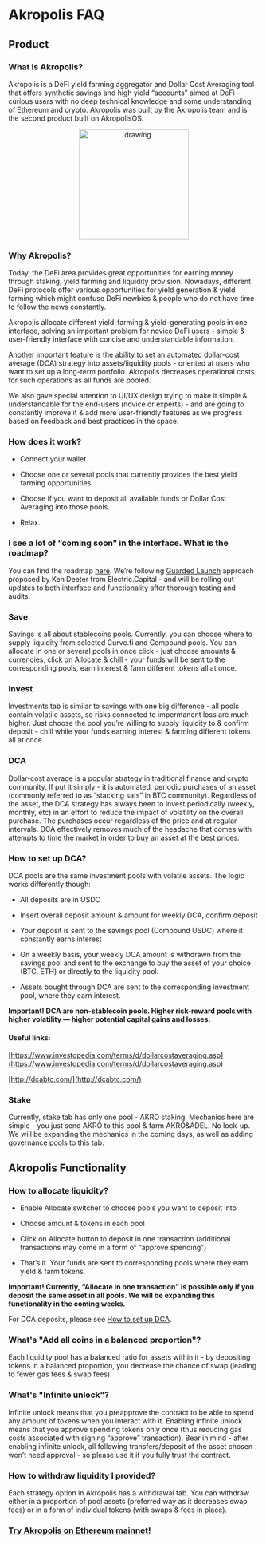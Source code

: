 # Akropolis FAQ

## Product

### What is Akropolis?

Akropolis is a DeFi yield farming aggregator and Dollar Cost Averaging tool that offers synthetic savings and high yield “accounts” aimed at DeFi-curious users with no deep technical knowledge and some understanding of Ethereum and crypto. Akropolis was built by the Akropolis team and is the second product built on AkropolisOS.

<div align="middle">
  <a href="https://akropolis.io/summary" target="_blank" rel="noopener noreferrer">
    <img src="/images/development/mainnet.png" alt="drawing" width="220">
  </a>
</div>

### Why Akropolis?

Today, the DeFi area provides great opportunities for earning money through staking, yield farming and liquidity provision. Nowadays, different DeFi protocols offer various opportunities for yield generation & yield farming which might confuse DeFi newbies & people who do not have time to follow the news constantly.

Akropolis allocate different yield-farming & yield-generating pools in one interface, solving an important problem for novice DeFi users - simple & user-friendly interface with concise and understandable information.

Another important feature is the ability to set an automated dollar-cost average (DCA) strategy into assets/liquidity pools - oriented at users who want to set up a long-term portfolio. Akropolis decreases operational costs for such operations as all funds are pooled.

We also gave special attention to UI/UX design trying to make it simple & understandable for the end-users (novice or experts) - and are going to constantly improve it & add more user-friendly features as we progress based on feedback and best practices in the space.

### How does it work?

- Connect your wallet.

- Choose one or several pools that currently provides the best yield farming opportunities.

- Choose if you want to deposit all available funds or Dollar Cost Averaging into those pools.

- Relax.

### I see a lot of “coming soon” in the interface. What is the roadmap?

You can find the roadmap [here](https://www.notion.so/b390a85d87124796b0b008b20e6ab38e?v=387bc54a16e34bf2b8f7328b839eebc2). We’re following [Guarded Launch](https://medium.com/electric-capital/derisking-defi-guarded-launches-2600ce730e0a) approach proposed by Ken Deeter from Electric.Capital - and will be rolling out updates to both interface and functionality after thorough testing and audits.


### Save

Savings is all about stablecoins pools. Currently, you can choose where to supply liquidity from selected Curve.fi and Compound pools. You can allocate in one or several pools in once click - just choose amounts & currencies, click on Allocate & chill - your funds will be sent to the corresponding pools, earn interest & farm different tokens all at once.

### Invest

Investments tab is similar to savings with one big difference - all pools contain volatile assets, so risks connected to impermanent loss are much higher. Just choose the pool you’re willing to supply liquidity to & confirm deposit -  chill while your funds earning interest & farming different tokens all at once.

### DCA

Dollar-cost average is a popular strategy in traditional finance and crypto community. If put it simply - it is automated, periodic purchases of an asset (commonly referred to as “stacking sats” in BTC community). Regardless of the asset, the DCA strategy has always been to invest periodically (weekly, monthly, etc) in an effort to reduce the impact of volatility on the overall purchase. The purchases occur regardless of the price and at regular intervals. DCA effectively removes much of the headache that comes with attempts to time the market in order to buy an asset at the best prices.

### How to set up DCA?

DCA pools are the same investment pools with volatile assets. The logic works differently though:

- All deposits are in USDC

- Insert overall deposit amount & amount for weekly DCA, confirm deposit

- Your deposit is sent to the savings pool (Compound USDC) where it constantly earns interest 

- On a weekly basis, your weekly DCA amount is withdrawn from the savings pool and sent to the exchange to buy the asset of your choice (BTC, ETH) or directly to the liquidity pool.

- Assets bought through DCA are sent to the corresponding investment pool, where they earn interest.

**Important! DCA are non-stablecoin pools. Higher risk-reward pools with higher volatility — higher potential capital gains and losses.**

#### Useful links:

[https://www.investopedia.com/terms/d/dollarcostaveraging.asp](https://www.investopedia.com/terms/d/dollarcostaveraging.asp)

[http://dcabtc.com/](http://dcabtc.com/)

### Stake

Currently, stake tab has only one pool - AKRO staking. Mechanics here are simple - you just send AKRO to this pool & farm AKRO&ADEL. No lock-up. We will be expanding the mechanics in the coming days, as well as adding governance pools to this tab.  

## Akropolis Functionality

### How to allocate liquidity?

- Enable Allocate switcher to choose pools you want to deposit into

- Choose amount & tokens in each pool

- Click on Allocate button to deposit in one transaction (additional transactions may come in a form of “approve spending”)

- That’s it. Your funds are sent to corresponding pools where they earn yield & farm tokens.

**Important! Currently, “Allocate in one transaction” is possible only if you deposit the same asset in all pools. We will be expanding this functionality in the coming weeks.**

For DCA deposits, please see [How to set up DCA](https://wiki.akropolis.io/akropolisfaq/#how-to-set-up-dca).

### What's "Add all coins in a balanced proportion"?

Each liquidity pool has a balanced ratio for assets within it - by depositing tokens in a balanced proportion, you decrease the chance of swap (leading to fewer gas fees & swap fees). 

### What's "Infinite unlock"?

Infinite unlock means that you preapprove the contract to be able to spend any amount of tokens when you interact with it. Enabling infinite unlock means that you approve spending tokens only once (thus reducing gas costs associated with signing “approve” transaction). Bear in mind - after enabling infinite unlock, all following transfers/deposit of the asset chosen won’t need approval - so please use it if you fully trust the contract. 

### How to withdraw liquidity I provided?

Each strategy option in Akropolis has a withdrawal tab. You can withdraw either in a proportion of pool assets (preferred way as it decreases swap fees) or in a form of individual tokens (with swaps & fees in place).





### [Try Akropolis on Ethereum mainnet!](https://akropolis.io/summary)
